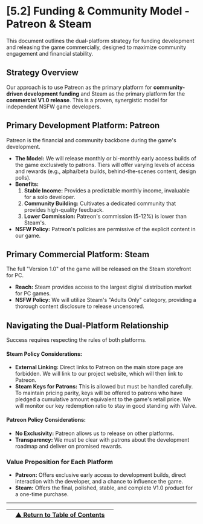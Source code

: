 <!-- Filename: LDD/[5] Production & Release Strategy/[5.2] Funding & Community Model - Patreon & Steam.md -->

# [5.2] Funding & Community Model - Patreon & Steam

This document outlines the dual-platform strategy for funding development and releasing the game commercially, designed to maximize community engagement and financial stability.

## Strategy Overview
Our approach is to use Patreon as the primary platform for **community-driven development funding** and Steam as the primary platform for the **commercial V1.0 release**. This is a proven, synergistic model for independent NSFW game developers.

## Primary Development Platform: Patreon
Patreon is the financial and community backbone during the game's development.

*   **The Model:** We will release monthly or bi-monthly early access builds of the game exclusively to patrons. Tiers will offer varying levels of access and rewards (e.g., alpha/beta builds, behind-the-scenes content, design polls).
*   **Benefits:**
    1.  **Stable Income:** Provides a predictable monthly income, invaluable for a solo developer.
    2.  **Community Building:** Cultivates a dedicated community that provides high-quality feedback.
    3.  **Lower Commission:** Patreon's commission (5-12%) is lower than Steam's.
*   **NSFW Policy:** Patreon's policies are permissive of the explicit content in our game.

## Primary Commercial Platform: Steam
The full "Version 1.0" of the game will be released on the Steam storefront for PC.

*   **Reach:** Steam provides access to the largest digital distribution market for PC games.
*   **NSFW Policy:** We will utilize Steam's "Adults Only" category, providing a thorough content disclosure to release uncensored.

## Navigating the Dual-Platform Relationship
Success requires respecting the rules of both platforms.

#### **Steam Policy Considerations:**
*   **External Linking:** Direct links to Patreon on the main store page are forbidden. We will link to our project website, which will then link to Patreon.
*   **Steam Keys for Patrons:** This is allowed but must be handled carefully. To maintain pricing parity, keys will be offered to patrons who have pledged a cumulative amount equivalent to the game's retail price. We will monitor our key redemption ratio to stay in good standing with Valve.

#### **Patreon Policy Considerations:**
*   **No Exclusivity:** Patreon allows us to release on other platforms.
*   **Transparency:** We must be clear with patrons about the development roadmap and deliver on promised rewards.

### **Value Proposition for Each Platform**
*   **Patreon:** Offers exclusive early access to development builds, direct interaction with the developer, and a chance to influence the game.
*   **Steam:** Offers the final, polished, stable, and complete V1.0 product for a one-time purchase.

---
| | [▲ Return to Table of Contents](../../README.md) | |
| :--- | :---: | ---: |